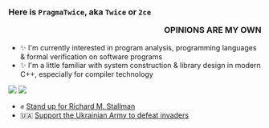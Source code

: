 ### Here is `PragmaTwice`, aka `Twice` or `2ce` <p align="right">OPINIONS ARE MY OWN</p>

- ✨ I'm currently interested in program analysis, programming languages & formal verification on software programs
- ✨ I'm a little familiar with system construction & library design in modern C++, especially for compiler technology

<!--
**PragmaTwice/PragmaTwice** is a ✨ _special_ ✨ repository because its `README.md` (this file) appears on your GitHub profile.

Here are some ideas to get you started:

- 🔭 I’m currently working on ...
- 🌱 I’m currently learning ...
- 👯 I’m looking to collaborate on ...
- 🤔 I’m looking for help with ...
- 💬 Ask me about ...
- 📫 How to reach me: ...
- 😄 Pronouns: ...
- ⚡ Fun fact: ...
-->

![](https://github-readme-stats.vercel.app/api?username=PragmaTwice&show_icons=true&count_private=true&include_all_commits=true&theme=github_dark&line_height=28&disable_animations=true)
![](https://github-readme-stats.vercel.app/api/top-langs/?username=PragmaTwice&hide=html,css,qml,qmake&layout=compact&langs_count=10&theme=github_dark&card_width=250)

- ✊ [Stand up for Richard M. Stallman](https://rms-support-letter.github.io/)
- 🇺🇦 [Support the Ukrainian Army to defeat invaders](https://savelife.in.ua/en/donate/)
